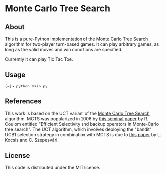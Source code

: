 # Monte Carlo Tree Search

## About
This is a pure-Python implementation of the Monte Carlo Tree Search algorithm for two-player turn-based games. It can play arbitrary games, as long as the valid moves and win conditions are specified.

Currently it can play Tic Tac Toe. 

## Usage

```
[~]> python main.py
```

## References
This work is based on the UCT variant of the [Monte Carlo Tree Search](http://en.wikipedia.org/wiki/Monte_Carlo_tree_search) algorithm. MCTS was popularized in 2006 by [this seminal paper](http://citeseerx.ist.psu.edu/viewdoc/summary?doi=10.1.1.81.6817) by R. Coulom entitled "Efficient Selectivity and backup operators in Monte-Carlo tree search". The UCT algorithm, which involves deploying the "bandit" UCB1 selection strategy in combination with MCTS is due to [this paper](http://citeseerx.ist.psu.edu/viewdoc/summary?doi=10.1.1.102.1296) by L. Kocsis and C. Szepesvári.

## License
This code is distributed under the MIT license.
